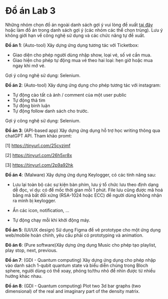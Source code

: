 # Đồ án Lab 3

Những nhóm chọn đồ án ngoài danh sách gợi ý vui lòng đề xuất [tại đây](https://github.com/vutuanhai237/CourseMaterials/discussions/1) hoặc làm đồ án trong danh sách gợi ý (các nhóm các thể chọn trùng). Lưu ý không giới hạn về công nghệ sử dụng và các chức năng tự đề xuất.

**Đồ án 1**: (Auto-tool) Xây dựng ứng dụng tương tác với Ticketbox:

- Giao diện cho phép người dùng nhập show, loại vé, số vé cần mua.
- Giao hiện cho phép tự động mua vé theo hai loại: hẹn giờ hoặc mua ngay khi mở vé.

Gợi ý công nghệ sử dụng: Selenium.

**Đồ án 2**: (Auto-tool) Xây dựng ứng dụng cho phép tương tác với instagram:

- Tự động cào tất cả ảnh / comment của một user public
- Tự động thả tim
- Tự động bình luận
- Tự động follow danh sách cho trước.

Gợi ý công nghệ sử dụng: Selenium.

**Đồ án 3**: (API-based app) Xây dựng ứng dụng hỗ trợ học writing thông qua chatGPT API. Tham khảo promt:

[1] https://tinyurl.com/25cyzjmf

[2] https://tinyurl.com/26h5xr8x

[3] https://tinyurl.com/2p9a92hk

**Đồ án 4**: (Malware) Xây dựng ứng dụng Keylogger, có các tính năng sau:

- Lưu lại toàn bộ các sự kiện bàn phím, lưu ý tổ chức lưu theo định dạng dễ đọc, ví dụ: có để mốc thời gian mỗi 1 phút. File lưu cũng được mã hoá bằng mã bất đối xứng (RSA-1024 hoặc ECC) để người dùng không nhận ra mình bị keylogger.

- Ẩn các icon, notification, ...

- Tự động chạy mỗi khi khởi động máy.

**Đồ án 5**: (UI/UX design) Sử dụng Figma để vẽ prototype cho một ứng dụng web/mobile hoàn chỉnh, yêu cầu phải có prototyping và animation. 

**Đô án 6**: (Pure software)Xây dựng ứng dụng Music cho phép tạo playlist, play stop, next, previous.

**Đồ án 7**: (GDI - Quantum computing) Xây dựng ứng dụng cho phép nhập vào danh sách 1-qubit quantum state và biểu diễn chúng trong Bloch sphere, người dùng có thể xoay, phóng to/thu nhỏ để nhìn được từ nhiều hướng khác nhau.

**Đồ án 8**: (GDI - Quantum computing) Plot two 3d bar graphs (two dimensional) of the real and imaginary part of the density matrix.